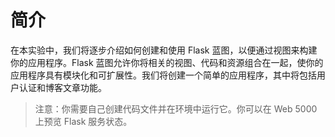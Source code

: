 # 简介

在本实验中，我们将逐步介绍如何创建和使用 Flask 蓝图，以便通过视图来构建你的应用程序。Flask 蓝图允许你将相关的视图、代码和资源组合在一起，使你的应用程序具有模块化和可扩展性。我们将创建一个简单的应用程序，其中将包括用户认证和博客文章功能。

> 注意：你需要自己创建代码文件并在环境中运行它。你可以在 Web 5000 上预览 Flask 服务状态。
